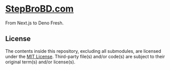 # [StepBroBD.com](https://stepbrobd.com)

From Next.js to Deno Fresh.

## License

The contents inside this repository, excluding all submodules, are licensed under the [MIT License](license.md).
Third-party file(s) and/or code(s) are subject to their original term(s) and/or license(s).
